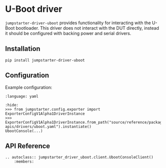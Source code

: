 # U-Boot driver

`jumpstarter-driver-uboot` provides functionality for interacting with the U-Boot bootloader. This driver does not interact with the DUT directly, instead it should be configured with backing power and serial drivers.

## Installation

```shell
pip install jumpstarter-driver-uboot
```

## Configuration

Example configuration:

```{literalinclude} uboot.yaml
:language: yaml
```

```{doctest}
:hide:
>>> from jumpstarter.config.exporter import ExporterConfigV1Alpha1DriverInstance
>>> ExporterConfigV1Alpha1DriverInstance.from_path("source/reference/package-apis/drivers/uboot.yaml").instantiate()
UbootConsole(...)
```

## API Reference

```{eval-rst}
.. autoclass:: jumpstarter_driver_uboot.client.UbootConsoleClient()
    :members:
```
